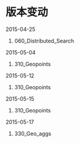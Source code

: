 # 版本变动
2015-04-25
1. 060_Distributed_Search

2015-05-04
1. 310_Geopoints

2015-05-12
1. 310_Geopoints

2015-05-15
1. 310_Geopoints

2015-05-17
1. 330_Geo_aggs